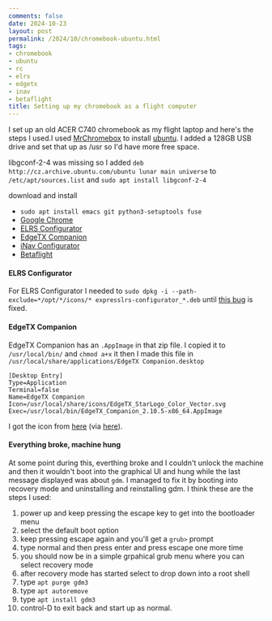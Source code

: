 ```yaml
---
comments: false
date: 2024-10-23
layout: post
permalink: /2024/10/chromebook-ubuntu.html
tags:
- chromebook
- ubuntu
- rc
- elrs
- edgetx
- inav
- betaflight
title: Setting up my chromebook as a flight computer
---
```


I set up an old ACER C740 chromebook as my flight laptop and here's the steps I used.I used
[MrChromebox](https://docs.mrchromebox.tech/docs/supported-devices.html) to install
[ubuntu](https://ubuntu.com/download/desktop). I added a 128GB USB drive and set that up as /usr so
I'd have more free space.


libgconf-2-4 was missing so I added `deb http://cz.archive.ubuntu.com/ubuntu lunar main universe` to `/etc/apt/sources.list` and `sudo apt install libgconf-2-4`

download and install

 * `sudo apt install emacs git python3-setuptools fuse`
 * [Google Chrome](https://google.com/chrome)
 * [ELRS Configurator](https://github.com/ExpressLRS/ExpressLRS-Configurator/releases)
 * [EdgeTX Companion](https://github.com/EdgeTX/edgetx/releases/)
 * [iNav Configurator](https://github.com/iNavFlight/inav-configurator/releases)
 * [Betaflight](https://github.com/betaflight/betaflight-configurator/releases)

#### ELRS Configurator

For ELRS Configurator I needed to `sudo dpkg -i --path-exclude=*/opt/*/icons/* expresslrs-configurator_*.deb` until [this bug](https://github.com/ExpressLRS/ExpressLRS-Configurator/issues/427) is fixed.

#### EdgeTX Companion

EdgeTX Companion has an `.AppImage` in that zip file. I copied it to `/usr/local/bin/` and `chmod a+x` it then I made this file in `/usr/local/share/applications/EdgeTX Companion.desktop`

```
[Desktop Entry]
Type=Application
Terminal=false
Name=EdgeTX Companion
Icon=/usr/local/share/icons/EdgeTX_StarLogo_Color_Vector.svg
Exec=/usr/local/bin/EdgeTX_Companion_2.10.5-x86_64.AppImage
```

I got the icon from [here](https://github.com/EdgeTX/edgetx.github.io/blob/master/downloads/EdgeTX_logos_svg.zip) (via [here](https://edgetx.org/logos/)).

#### Everything broke, machine hung

At some point during this, everthing broke and I couldn't unlock the machine and then it wouldn't boot into the graphical UI and hung while the last message displayed was about `gdm`. I managed to fix it by booting into recovery mode and uninstalling and reinstalling gdm. I think these are the steps I used:

1. power up and keep pressing the escape key to get into the bootloader menu
1. select the default boot option
1. keep pressing escape again and you'll get a `grub>` prompt
1. type normal and then press enter and press escape one more time
1. you should now be in a simple grpahical grub menu where  you can select recovery mode
1. after recovery mode has started select to drop down into a root shell
1. type `apt purge gdm3`
1. type `apt autoremove`
1. type `apt install gdm3`
1. control-D to exit back and start up as normal.
